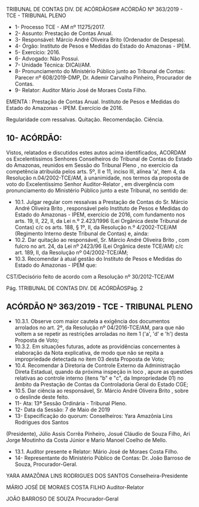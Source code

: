 TRIBUNAL DE CONTAS DIV. DE ACÓRDÃOS## ACÓRDÃO Nº 363/2019 - TCE - TRIBUNAL PLENO

- 1- Processo TCE - AM nº 11275/2017.
- 2- Assunto: Prestação de Contas Anual.
- 3- Responsável: Márcio André Oliveira Brito (Ordenador de Despesa).
- 4- Órgão: Instituto de Pesos e Medidas do Estado do Amazonas - IPEM.
- 5- Exercício: 2016.
- 6- Advogado: Não Possui.
- 7- Unidade Técnica: DICAI/AM.
- 8- Pronunciamento  do  Ministério  Público  junto  ao  Tribunal  de  Contas: Parecer  nº 608/2019-DMP, Dr. Ademir Carvalho Pinheiro, Procurador de Contas.
- 9- Relator: Auditor Mário José de Moraes Costa Filho.

EMENTA :  Prestação  de  Contas  Anual.  Instituto  de Pesos e Medidas do Estado do Amazonas - IPEM. Exercício de 2016.

Regularidade com ressalvas. Quitação. Recomendação. Ciência.

## 10-  ACÓRDÃO:

Vistos, relatados e discutidos estes autos acima identificados, ACORDAM os Excelentíssimos Senhores Conselheiros do Tribunal de Contas do Estado do Amazonas, reunidos em Sessão do Tribunal Pleno , no exercício da competência atribuída pelos arts. 5º, II e 11, inciso III, alínea 'a', item 4, da Resolução n.04/2002-TCE/AM, à unanimidade, nos termos da proposta de voto do Excelentíssimo Senhor Auditor-Relator , em divergência com pronunciamento do Ministério Público junto a este Tribunal, no sentido de:

- 10.1. Julgar regular com ressalvas a Prestação de Contas do Sr. Márcio André Oliveira Brito , responsável pelo Instituto de Pesos e Medidas do Estado do Amazonas - IPEM, exercício de 2016, com fundamento nos arts. 19, II, 22, II, da Lei n.º 2.423/1996 (Lei Orgânica deste Tribunal de Contas) c/c os arts. 188, § 1º, II, da Resolução n.º 4/2002-TCE/AM (Regimento Interno deste Tribunal de Contas) e, ainda:
- 10.2. Dar quitação ao responsável, Sr. Márcio André Oliveira Brito , com fulcro no art. 24, da Lei nº 2423/96 (Lei Orgânica deste TCE/AM) c/c art. 189, II, da Resolução nº 04/2002-TCE/AM;
- 10.3. Recomendar à atual gestão do Instituto de Pesos e Medidas do Estado do Amazonas - IPEM que:

CST/Decisório feito de acordo com a Resolução nº 30/2012-TCE/AM

Pág. 1TRIBUNAL DE CONTAS DIV. DE ACÓRDÃOSPág. 2

## ACÓRDÃO Nº 363/2019 - TCE - TRIBUNAL PLENO

- 10.3.1. Observe com maior cautela a exigência dos documentos arrolados  no  art.  2º,  da  Resolução  nº  04/2016-TCE/AM, para que não voltem a se repetir as restrições arroladas no item 1 ('a', 'd' e 'h') desta Proposta de Voto;
- 10.3.2. Em situações futuras, adote as providências concernentes à elaboração da Nota explicativa, de modo que não se repita a impropriedade detectada no item 03 desta Proposta de Voto;
- 10.4. Recomendar à Diretoria de Controle Externo da Administração Direta Estadual,  quando  da  próxima  inspeção in  loco ,  apure  as  questões relativas ao controle interno (itens "b" e "c", da Impropriedade 01) no âmbito da Prestação de Contas da Controladoria Geral do Estado CGE;
- 10.5. Dar ciência ao responsável, Sr. Márcio André Oliveira Brito , sobre o deslinde deste feito.
- 11-  Ata: 13ª Sessão Ordinária - Tribunal Pleno.
- 12-  Data da Sessão: 7 de Maio de 2019
- 13-  Especificação do quorum: Conselheiros: Yara Amazônia Lins Rodrigues dos Santos

(Presidente),  Júlio  Assis  Corrêa  Pinheiro,  Josué  Cláudio  de  Souza  Filho,  Ari  Jorge Moutinho da Costa Júnior e Mario Manoel Coelho de Mello.

- 13.1. Auditor presente e Relator: Mário José de Moraes Costa Filho.
- 14-  Representante  do  Ministério  Público  de  Contas: Dr. João  Barroso  de  Souza, Procurador-Geral.

YARA AMAZÔNIA LINS RODRIGUES DOS SANTOS Conselheira-Presidente

MÁRIO JOSÉ DE MORAES COSTA FILHO Auditor-Relator

JOÃO BARROSO DE SOUZA Procurador-Geral